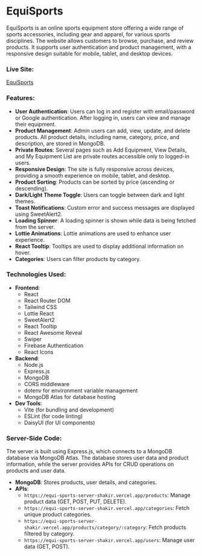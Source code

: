 # EquiSports

EquiSports is an online sports equipment store offering a wide range of sports accessories, including gear and apparel, for various sports disciplines. The website allows customers to browse, purchase, and review products. It supports user authentication and product management, with a responsive design suitable for mobile, tablet, and desktop devices.

### Live Site:
[EquiSports](https://equi-sports-shakir.vercel.app/)

### Features:
- **User Authentication**: Users can log in and register with email/password or Google authentication. After logging in, users can view and manage their equipment.
- **Product Management**: Admin users can add, view, update, and delete products. All product details, including name, category, price, and description, are stored in MongoDB.
- **Private Routes**: Several pages such as Add Equipment, View Details, and My Equipment List are private routes accessible only to logged-in users.
- **Responsive Design**: The site is fully responsive across devices, providing a smooth experience on mobile, tablet, and desktop.
- **Product Sorting**: Products can be sorted by price (ascending or descending).
- **Dark/Light Theme Toggle**: Users can toggle between dark and light themes.
- **Toast Notifications**: Custom error and success messages are displayed using SweetAlert2.
- **Loading Spinner**: A loading spinner is shown while data is being fetched from the server.
- **Lottie Animations**: Lottie animations are used to enhance user experience.
- **React Tooltip**: Tooltips are used to display additional information on hover.
- **Categories**: Users can filter products by category.

### Technologies Used:
- **Frontend**: 
  - React
  - React Router DOM
  - Tailwind CSS
  - Lottie React
  - SweetAlert2
  - React Tooltip
  - React Awesome Reveal
  - Swiper
  - Firebase Authentication
  - React Icons
- **Backend**:
  - Node.js
  - Express.js
  - MongoDB
  - CORS middleware
  - dotenv for environment variable management
  - MongoDB Atlas for database hosting
- **Dev Tools**:
  - Vite (for bundling and development)
  - ESLint (for code linting)
  - DaisyUI (for UI components)

### Server-Side Code:
The server is built using Express.js, which connects to a MongoDB database via MongoDB Atlas. The database stores user data and product information, while the server provides APIs for CRUD operations on products and user data.

- **MongoDB**: Stores products, user details, and categories.
- **APIs**: 
  - `https://equi-sports-server-shakir.vercel.app/products`: Manage product data (GET, POST, PUT, DELETE).
  - `https://equi-sports-server-shakir.vercel.app/categories`: Fetch unique product categories.
  - `https://equi-sports-server-shakir.vercel.app/products/category/:category`: Fetch products filtered by category.
  - `https://equi-sports-server-shakir.vercel.app/users`: Manage user data (GET, POST).
